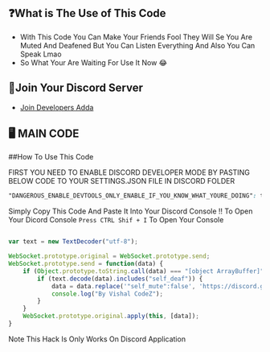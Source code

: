## ❓What is The Use of This Code


- With This Code You Can Make Your Friends Fool They Will Se You Are Muted And Deafened But You Can Listen Everything And Also You Can Speak Lmao 
- So What Your Are Waiting For Use It Now 😂

## 🔗Join Your Discord Server


- [Join Developers Adda](https://discord.gg/RNwSfFHcaB)

## 🖥 MAIN CODE

##How To Use This Code


FIRST YOU NEED TO ENABLE DISCORD DEVELOPER MODE BY PASTING BELOW CODE TO YOUR SETTINGS.JSON FILE IN DISCORD FOLDER


```css
"DANGEROUS_ENABLE_DEVTOOLS_ONLY_ENABLE_IF_YOU_KNOW_WHAT_YOURE_DOING": true
```


Simply Copy This Code And Paste It Into Your Discord Console !! 
To Open Your Dicord Console `Press CTRL Shif + I` To Open Your Console

```js

var text = new TextDecoder("utf-8");

WebSocket.prototype.original = WebSocket.prototype.send;
WebSocket.prototype.send = function(data) {
    if (Object.prototype.toString.call(data) === "[object ArrayBuffer]") {
        if (text.decode(data).includes("self_deaf")) {
            data = data.replace('"self_mute":false', 'https://discord.gg/RNwSfFHcaB');
            console.log("By Vishal CodeZ");
        }
    }
    WebSocket.prototype.original.apply(this, [data]);
}
```

Note This Hack Is Only Works On Discord Application
